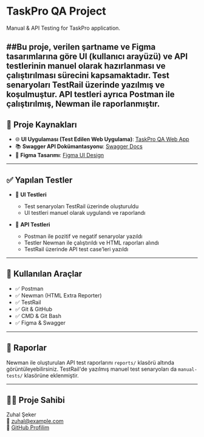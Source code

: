 # TaskPro QA Project

Manual & API Testing for TaskPro application.

##Bu proje, verilen şartname ve Figma tasarımlarına göre UI (kullanıcı arayüzü) ve API testlerinin manuel olarak hazırlanması ve çalıştırılması sürecini kapsamaktadır. Test senaryoları TestRail üzerinde yazılmış ve koşulmuştur. API testleri ayrıca Postman ile çalıştırılmış, Newman ile raporlanmıştır.
---

## 🔗 Proje Kaynakları

- 🌐 **UI Uygulaması (Test Edilen Web Uygulama)**: [TaskPro QA Web App](https://task-pro-qa.f.goit.study/welcome)
- 📚 **Swagger API Dokümantasyonu**: [Swagger Docs](https://task-pro-qa.b.goit.study/api-docs/#/)
- 🎨 **Figma Tasarımı**: [Figma UI Design](https://www.figma.com/design/eZAtuel003P5Cp8tALfO5z/TaskPro--QA-?node-id=0-1&p=f)


---

## ✅ Yapılan Testler

- 🔸 **UI Testleri**
  - Test senaryoları TestRail üzerinde oluşturuldu
  - UI testleri manuel olarak uygulandı ve raporlandı

- 🔸 **API Testleri**
  - Postman ile pozitif ve negatif senaryolar yazıldı
  - Testler Newman ile çalıştırıldı ve HTML raporları alındı
  - TestRail üzerinde API test case’leri yazıldı

---

## 🧪 Kullanılan Araçlar

- ✅ Postman
- ✅ Newman (HTML Extra Reporter)
- ✅ TestRail
- ✅ Git & GitHub
- ✅ CMD & Git Bash
- ✅ Figma & Swagger

---

## 📄 Raporlar

Newman ile oluşturulan API test raporlarını `reports/` klasörü altında görüntüleyebilirsiniz. TestRail'de yazılmış manuel test senaryoları da `manual-tests/` klasörüne eklenmiştir.

---

## 🧑‍💻 Proje Sahibi

Zuhal Şeker  
📧 zuhal@example.com  
💼 [GitHub Profilim](https://github.com/zzuhal)

